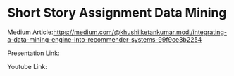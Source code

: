 # Short Story Assignment Data Mining

Medium Article:https://medium.com/@khushilketankumar.modi/integrating-a-data-mining-engine-into-recommender-systems-99f9ce3b2254

Presentation Link:

Youtube Link:
